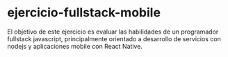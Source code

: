 # ejercicio-fullstack-mobile
El objetivo de este ejercicio es evaluar las habilidades de un programador fullstack javascript, principalmente orientado a desarrollo de servicios con nodejs y aplicaciones mobile con React Native.
